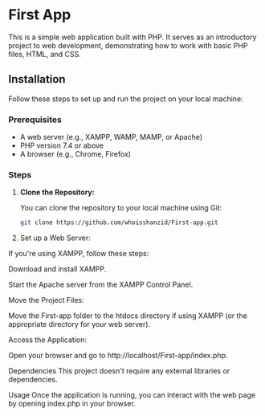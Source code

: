 # First App

This is a simple web application built with PHP. It serves as an introductory project to web development, demonstrating how to work with basic PHP files, HTML, and CSS.

## Installation

Follow these steps to set up and run the project on your local machine:

### Prerequisites

- A web server (e.g., XAMPP, WAMP, MAMP, or Apache)
- PHP version 7.4 or above
- A browser (e.g., Chrome, Firefox)

### Steps

1. **Clone the Repository:**

   You can clone the repository to your local machine using Git:

   ```bash
   git clone https://github.com/whoisshanzid/First-app.git
2. Set up a Web Server:

If you're using XAMPP, follow these steps:

Download and install XAMPP.

Start the Apache server from the XAMPP Control Panel.

Move the Project Files:

Move the First-app folder to the htdocs directory if using XAMPP (or the appropriate directory for your web server).

Access the Application:

Open your browser and go to http://localhost/First-app/index.php.

Dependencies
This project doesn't require any external libraries or dependencies.

Usage
Once the application is running, you can interact with the web page by opening index.php in your browser.
